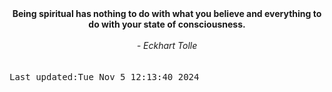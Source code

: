 
<div align="center"><b><span>Being spiritual has nothing to do with what you believe and everything to do with your state of consciousness.</span></b><br><br><i> - Eckhart Tolle</i></div>
<br><br><kbd>Last updated:Tue Nov  5 12:13:40 2024</kbd>